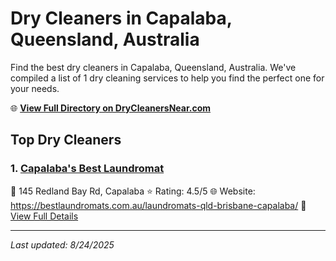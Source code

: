# Dry Cleaners in Capalaba, Queensland, Australia

Find the best dry cleaners in Capalaba, Queensland, Australia. We've compiled a list of 1 dry cleaning services to help you find the perfect one for your needs.

🌐 **[View Full Directory on DryCleanersNear.com](https://drycleanersnear.com/city/Australia/Queensland/Capalaba)**

## Top Dry Cleaners

### 1. [Capalaba's Best Laundromat](https://drycleanersnear.com/dryCleaner/68aa73d539cc7c0899005ec3/capalaba-s-best-laundromat)
📍 145 Redland Bay Rd, Capalaba
⭐ Rating: 4.5/5
🌐 Website: https://bestlaundromats.com.au/laundromats-qld-brisbane-capalaba/
🔗 [View Full Details](https://drycleanersnear.com/dryCleaner/68aa73d539cc7c0899005ec3/capalaba-s-best-laundromat)


---

*Last updated: 8/24/2025*
